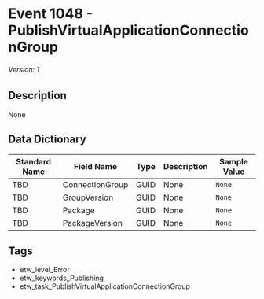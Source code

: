 # Event 1048 - PublishVirtualApplicationConnectionGroup
###### Version: 1

## Description
None

## Data Dictionary
|Standard Name|Field Name|Type|Description|Sample Value|
|---|---|---|---|---|
|TBD|ConnectionGroup|GUID|None|`None`|
|TBD|GroupVersion|GUID|None|`None`|
|TBD|Package|GUID|None|`None`|
|TBD|PackageVersion|GUID|None|`None`|

## Tags
* etw_level_Error
* etw_keywords_Publishing
* etw_task_PublishVirtualApplicationConnectionGroup